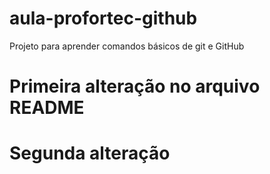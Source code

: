 # aula-profortec-github
Projeto para aprender comandos básicos de git e GitHub

# Primeira alteração no arquivo README

# Segunda alteração